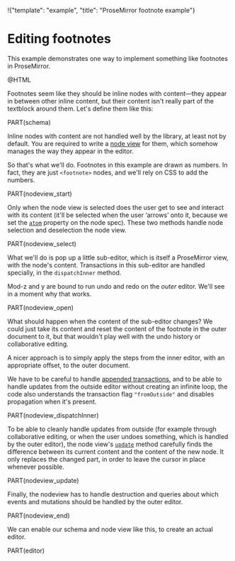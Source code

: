 !{"template": "example", "title": "ProseMirror footnote example"}

# Editing footnotes

This example demonstrates one way to implement something like
footnotes in ProseMirror.

@HTML

Footnotes seem like they should be inline nodes with content—they
appear in between other inline content, but their content isn't really
part of the textblock around them. Let's define them like this:

PART(schema)

Inline nodes with content are not handled well by the library, at
least not by default. You are required to write a [node
view](/docs/guide/#view.node_views) for them, which somehow manages
the way they appear in the editor.

So that's what we'll do. Footnotes in this example are drawn as
numbers. In fact, they are just `<footnote>` nodes, and we'll rely on
CSS to add the numbers.

PART(nodeview_start)

Only when the node view is selected does the user get to see and
interact with its content (it'll be selected when the user ‘arrows’
onto it, because we set the [`atom`](##model.NodeSpec.atom) property
on the node spec). These two methods handle node selection and
deselection the node view.

PART(nodeview_select)

What we'll do is pop up a little sub-editor, which is itself a
ProseMirror view, with the node's content. Transactions in this
sub-editor are handled specially, in the `dispatchInner` method.

Mod-z and y are bound to run undo and redo on the _outer_ editor.
We'll see in a moment why that works.

PART(nodeview_open)

What should happen when the content of the sub-editor changes? We
could just take its content and reset the content of the footnote in
the outer document to it, but that wouldn't play well with the undo
history or collaborative editing.

A nicer approach is to simply apply the steps from the inner editor,
with an appropriate offset, to the outer document.

We have to be careful to handle [appended
transactions](##state.PluginSpec.appendTransaction), and to be able to
handle updates from the outside editor without creating an infinite
loop, the code also understands the transaction flag `"fromOutside"`
and disables propagation when it's present.

PART(nodeview_dispatchInner)

To be able to cleanly handle updates from outside (for example through
collaborative editing, or when the user undoes something, which is
handled by the outer editor), the node view's
[`update`](##view.NodeView.update) method carefully finds the
difference between its current content and the content of the new
node. It only replaces the changed part, in order to leave the cursor
in place whenever possible.

PART(nodeview_update)

Finally, the nodeview has to handle destruction and queries about
which events and mutations should be handled by the outer editor.

PART(nodeview_end)

We can enable our schema and node view like this, to create an actual
editor.

PART(editor)
